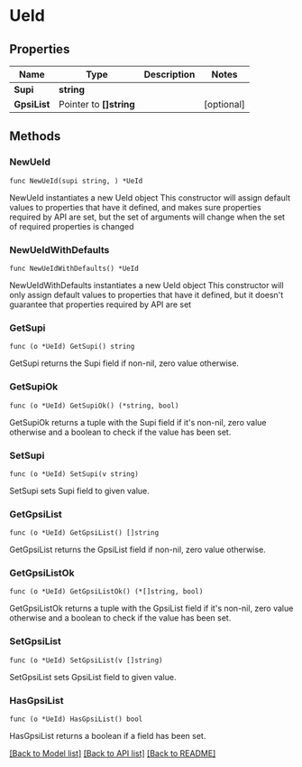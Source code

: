 # UeId

## Properties

Name | Type | Description | Notes
------------ | ------------- | ------------- | -------------
**Supi** | **string** |  | 
**GpsiList** | Pointer to **[]string** |  | [optional] 

## Methods

### NewUeId

`func NewUeId(supi string, ) *UeId`

NewUeId instantiates a new UeId object
This constructor will assign default values to properties that have it defined,
and makes sure properties required by API are set, but the set of arguments
will change when the set of required properties is changed

### NewUeIdWithDefaults

`func NewUeIdWithDefaults() *UeId`

NewUeIdWithDefaults instantiates a new UeId object
This constructor will only assign default values to properties that have it defined,
but it doesn't guarantee that properties required by API are set

### GetSupi

`func (o *UeId) GetSupi() string`

GetSupi returns the Supi field if non-nil, zero value otherwise.

### GetSupiOk

`func (o *UeId) GetSupiOk() (*string, bool)`

GetSupiOk returns a tuple with the Supi field if it's non-nil, zero value otherwise
and a boolean to check if the value has been set.

### SetSupi

`func (o *UeId) SetSupi(v string)`

SetSupi sets Supi field to given value.


### GetGpsiList

`func (o *UeId) GetGpsiList() []string`

GetGpsiList returns the GpsiList field if non-nil, zero value otherwise.

### GetGpsiListOk

`func (o *UeId) GetGpsiListOk() (*[]string, bool)`

GetGpsiListOk returns a tuple with the GpsiList field if it's non-nil, zero value otherwise
and a boolean to check if the value has been set.

### SetGpsiList

`func (o *UeId) SetGpsiList(v []string)`

SetGpsiList sets GpsiList field to given value.

### HasGpsiList

`func (o *UeId) HasGpsiList() bool`

HasGpsiList returns a boolean if a field has been set.


[[Back to Model list]](../README.md#documentation-for-models) [[Back to API list]](../README.md#documentation-for-api-endpoints) [[Back to README]](../README.md)


